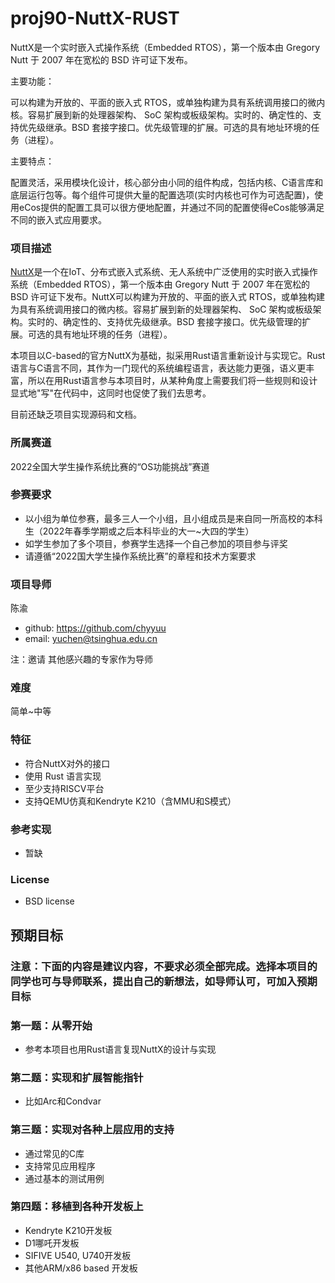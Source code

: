 # proj90-NuttX-RUST

NuttX是一个实时嵌入式操作系统（Embedded RTOS），第一个版本由 Gregory Nutt 于 2007 年在宽松的 BSD 许可证下发布。

主要功能：

可以构建为开放的、平面的嵌入式 RTOS，或单独构建为具有系统调用接口的微内核。容易扩展到新的处理器架构、 SoC 架构或板级架构。实时的、确定性的、支持优先级继承。BSD 套接字接口。优先级管理的扩展。可选的具有地址环境的任务（进程）。

主要特点：

配置灵活，采用模块化设计，核心部分由小同的组件构成，包括内核、C语言库和底层运行包等。每个组件可提供大量的配置选项(实时内核也可作为可选配置)，使用eCos提供的配置工具可以很方便地配置，并通过不同的配置使得eCos能够满足不同的嵌入式应用要求。




### 项目描述
[NuttX](https://nuttx.apache.org/)是一个在IoT、分布式嵌入式系统、无人系统中广泛使用的实时嵌入式操作系统（Embedded RTOS），第一个版本由 Gregory Nutt 于 2007 年在宽松的 BSD 许可证下发布。NuttX可以构建为开放的、平面的嵌入式 RTOS，或单独构建为具有系统调用接口的微内核。容易扩展到新的处理器架构、 SoC 架构或板级架构。实时的、确定性的、支持优先级继承。BSD 套接字接口。优先级管理的扩展。可选的具有地址环境的任务（进程）。

本项目以C-based的官方NuttX为基础，拟采用Rust语言重新设计与实现它。Rust语言与C语言不同，其作为一门现代的系统编程语言，表达能力更强，语义更丰富，所以在用Rust语言参与本项目时，从某种角度上需要我们将一些规则和设计显式地"写"在代码中，这同时也促使了我们去思考。

目前还缺乏项目实现源码和文档。

### 所属赛道
2022全国大学生操作系统比赛的“OS功能挑战”赛道

### 参赛要求
- 以小组为单位参赛，最多三人一个小组，且小组成员是来自同一所高校的本科生（2022年春季学期或之后本科毕业的大一~大四的学生）
- 如学生参加了多个项目，参赛学生选择一个自己参加的项目参与评奖
- 请遵循“2022国大学生操作系统比赛”的章程和技术方案要求

### 项目导师

陈渝 
- github:  https://github.com/chyyuu
- email: yuchen@tsinghua.edu.cn

注：邀请 其他感兴趣的专家作为导师

### 难度

简单~中等

### 特征
- 符合NuttX对外的接口
- 使用 Rust 语言实现
- 至少支持RISCV平台
- 支持QEMU仿真和Kendryte K210（含MMU和S模式）

### 参考实现
- 暂缺

### License

- BSD license 

## 预期目标

### 注意：下面的内容是建议内容，不要求必须全部完成。选择本项目的同学也可与导师联系，提出自己的新想法，如导师认可，可加入预期目标

### 第一题：从零开始
- 参考本项目也用Rust语言复现NuttX的设计与实现

### 第二题：实现和扩展智能指针
- 比如Arc和Condvar

### 第三题：实现对各种上层应用的支持
- 通过常见的C库
- 支持常见应用程序
- 通过基本的测试用例

### 第四题：移植到各种开发板上
- Kendryte K210开发板
- D1哪吒开发板
- SIFIVE U540, U740开发板
- 其他ARM/x86 based 开发板
